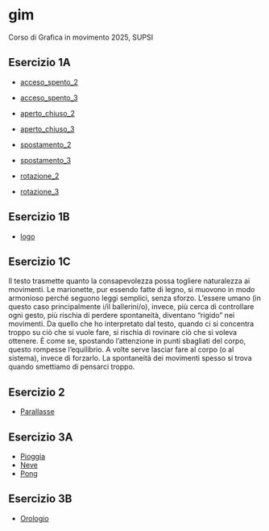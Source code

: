 # gim
Corso di Grafica in movimento 2025, SUPSI

## Esercizio 1A
- [acceso_spento_2](https://sofiaribeiromarques.github.io/gim/esercizio_1A/acceso_spento_2.html)
- [acceso_spento_3](https://sofiaribeiromarques.github.io/gim/esercizio_1A/acceso_spento_3.html)


- [aperto_chiuso_2](https://sofiaribeiromarques.github.io/gim/esercizio_1A/aperto_chiuso_2.html)
- [aperto_chiuso_3](https://sofiaribeiromarques.github.io/gim/esercizio_1A/aperto_chiuso_3.html)

- [spostamento_2](https://sofiaribeiromarques.github.io/gim/esercizio_1A/spostamento_2.html)
- [spostamento_3](https://sofiaribeiromarques.github.io/gim/esercizio_1A/spostamento_3.html)

- [rotazione_2](https://sofiaribeiromarques.github.io/gim/esercizio_1A/rotazione_2.html)
- [rotazione_3](https://sofiaribeiromarques.github.io/gim/esercizio_1A/rotazione_3.html)


## Esercizio 1B
- [logo](https://sofiaribeiromarques.github.io/gim/esercizio_1B/index.html)



## Esercizio 1C

Il testo trasmette quanto la consapevolezza possa togliere naturalezza ai movimenti. Le marionette, pur essendo fatte di legno, si muovono in modo armonioso perché seguono leggi semplici, senza sforzo. L’essere umano (in questo caso principalmente i/il ballerini/o), invece, più cerca di controllare ogni gesto, più rischia di perdere spontaneità, diventano “rigido” nei movimenti. Da quello che ho interpretato dal testo, quando ci si concentra troppo su ciò che si vuole fare, si rischia di rovinare ciò che si voleva ottenere. È come se, spostando l’attenzione in punti sbagliati del corpo, questo rompesse l’equilibrio. A volte serve lasciar fare al corpo (o al sistema), invece di forzarlo. La spontaneità dei movimenti spesso si trova quando smettiamo di pensarci troppo.



## Esercizio 2
- [Parallasse](https://sofiaribeiromarques.github.io/gim/)




## Esercizio 3A
- [Pioggia](https://sofiaribeiromarques.github.io/gim/esercizio_3A/pioggia/index.html)
- [Neve](https://sofiaribeiromarques.github.io/gim/esercizio_3A/neve/index.html)
- [Pong](https://sofiaribeiromarques.github.io/gim/esercizio_3A/pong/index.html)



## Esercizio 3B
- [Orologio](https://sofiaribeiromarques.github.io/gim/esercizio_3B/orologio_analogico/index.html)